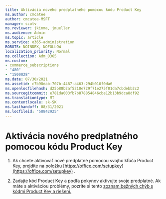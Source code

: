 ```yaml
---
title: Aktivácia nového predplatného pomocou kódu Product Key
ms.author: cmcatee
author: cmcatee-MSFT
manager: scotv
ms.reviewer: jkinma, jmueller
ms.audience: Admin
ms.topic: article
ms.service: o365-administration
ROBOTS: NOINDEX, NOFOLLOW
localization_priority: Normal
ms.collection: Adm_O365
ms.custom:
- commerce_subscriptions
- "480"
- "1500028"
ms.date: 07/30/2021
ms.assetid: c7b98eab-707b-4487-a463-294b010f0da6
ms.openlocfilehash: d25b88b2af5210e729f71e275f01da7cbdebb2c2
ms.sourcegitcommit: e781da003fb7b878854846cbe12b13b9dca8df92
ms.translationtype: MT
ms.contentlocale: sk-SK
ms.lasthandoff: 08/31/2021
ms.locfileid: "58842925"
---
```

# <a name="activate-a-new-subscription-with-a-product-key"></a>Aktivácia nového predplatného pomocou kódu Product Key

1. Ak chcete aktivovať nové predplatné pomocou svojho kľúča Product Key, prejdite na položku [https://office.com/setupkey](https://office.com/setupkey) .

2. Zadajte kód Product Key a podľa pokynov aktivujte svoje predplatné. Ak máte s aktiváciou problémy, pozrite si tento [zoznam bežných chýb s kódmi Product Key a riešení.](https://docs.microsoft.com/microsoft-365/commerce/product-key-errors-and-solutions)